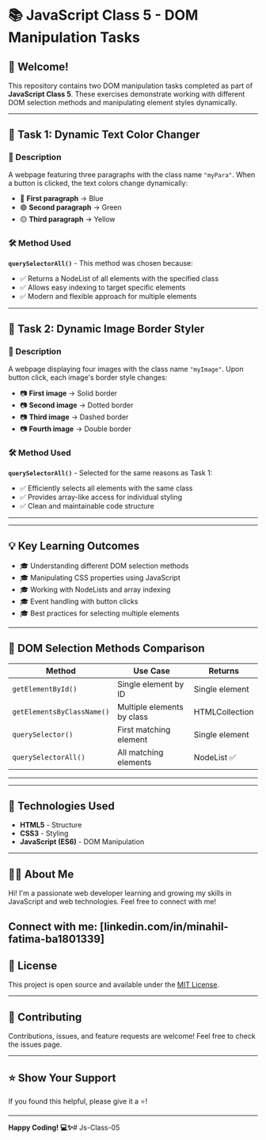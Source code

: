 # 📚 JavaScript Class 5 - DOM Manipulation Tasks

## 👋 Welcome!

This repository contains two DOM manipulation tasks completed as part of **JavaScript Class 5**. These exercises demonstrate working with different DOM selection methods and manipulating element styles dynamically.

---

## 🎯 Task 1: Dynamic Text Color Changer

### 📝 Description
A webpage featuring three paragraphs with the class name `"myPara"`. When a button is clicked, the text colors change dynamically:
- 🔵 **First paragraph** → Blue
- 🟢 **Second paragraph** → Green
- 🟡 **Third paragraph** → Yellow

### 🛠️ Method Used
**`querySelectorAll()`** - This method was chosen because:
- ✅ Returns a NodeList of all elements with the specified class
- ✅ Allows easy indexing to target specific elements
- ✅ Modern and flexible approach for multiple elements

---

## 🎯 Task 2: Dynamic Image Border Styler

### 📝 Description
A webpage displaying four images with the class name `"myImage"`. Upon button click, each image's border style changes:
- 📷 **First image** → Solid border
- 📷 **Second image** → Dotted border
- 📷 **Third image** → Dashed border
- 📷 **Fourth image** → Double border

### 🛠️ Method Used
**`querySelectorAll()`** - Selected for the same reasons as Task 1:
- ✅ Efficiently selects all elements with the same class
- ✅ Provides array-like access for individual styling
- ✅ Clean and maintainable code structure

---

---

## 💡 Key Learning Outcomes

- 🎓 Understanding different DOM selection methods
- 🎓 Manipulating CSS properties using JavaScript
- 🎓 Working with NodeLists and array indexing
- 🎓 Event handling with button clicks
- 🎓 Best practices for selecting multiple elements

---

## 🔗 DOM Selection Methods Comparison

| Method | Use Case | Returns |
|--------|----------|---------|
| `getElementById()` | Single element by ID | Single element |
| `getElementsByClassName()` | Multiple elements by class | HTMLCollection |
| `querySelector()` | First matching element | Single element |
| `querySelectorAll()` | All matching elements | NodeList ✅ |

---

---

## 🌟 Technologies Used

- **HTML5** - Structure
- **CSS3** - Styling
- **JavaScript (ES6)** - DOM Manipulation

---

## 👨‍💻 About Me

Hi! I'm a passionate web developer learning and growing my skills in JavaScript and web technologies. Feel free to connect with me!

Connect with me: [linkedin.com/in/minahil-fatima-ba1801339]
---

## 📜 License

This project is open source and available under the [MIT License](LICENSE).

---

## 🤝 Contributing

Contributions, issues, and feature requests are welcome! Feel free to check the issues page.

---

## ⭐ Show Your Support

If you found this helpful, please give it a ⭐️!

---

**Happy Coding! 💻✨**# Js-Class-05
